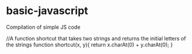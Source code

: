 # basic-javascript
Compilation of simple JS code

//A function shortcut that takes two strings and returns the initial letters of the strings
function shortcut(x, y){
 return x.charAt(0) + y.charAt(0);
}


